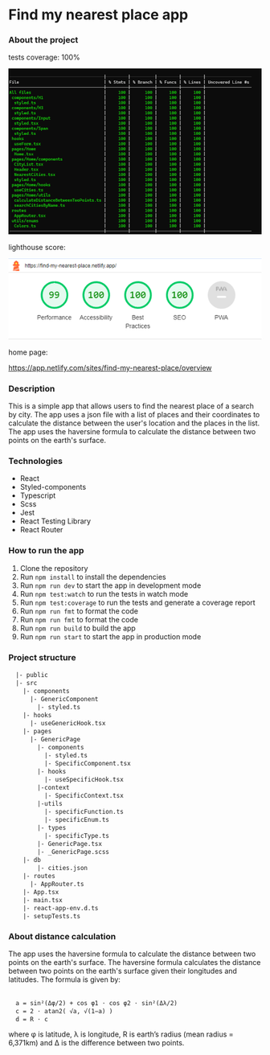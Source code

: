 # Find my nearest place app

### About the project

tests coverage: 100%

![coverage screenshot](https://github.com/Userm4p/find_my_nearest_place_app/blob/master/readme_images/coverage_screenshot.png?raw=true)

lighthouse score: 

![coverage screenshot](https://github.com/Userm4p/find_my_nearest_place_app/blob/master/readme_images/ligthhouse_screenshot.png?raw=true)

home page:

https://app.netlify.com/sites/find-my-nearest-place/overview

### Description

This is a simple app that allows users to find the nearest place of a search by city. The app uses a json file with a list of places and their coordinates to calculate the distance between the user's location and the places in the list. The app uses the haversine formula to calculate the distance between two points on the earth's surface.

### Technologies

- React
- Styled-components
- Typescript
- Scss
- Jest
- React Testing Library
- React Router

### How to run the app

1. Clone the repository
2. Run `npm install` to install the dependencies
3. Run `npm run dev` to start the app in development mode
4. Run `npm test:watch` to run the tests in watch mode
5. Run `npm test:coverage` to run the tests and generate a coverage report
6. Run `npm run fmt` to format the code
7. Run `npm run fmt` to format the code
8. Run `npm run build` to build the app
9. Run `npm run start` to start the app in production mode

### Project structure

```
  |- public
  |- src
    |- components
      |- GenericComponent
        |- styled.ts
    |- hooks
      |- useGenericHook.tsx
    |- pages
      |- GenericPage
        |- components
          |- styled.ts
          |- SpecificComponent.tsx
        |- hooks
          |- useSpecificHook.tsx
        |-context
          |- SpecificContext.tsx
        |-utils
          |- specificFunction.ts
          |- specificEnum.ts
        |- types
          |- specificType.ts
        |- GenericPage.tsx
        |- _GenericPage.scss
    |- db
        |- cities.json
    |- routes
      |- AppRouter.ts
    |- App.tsx
    |- main.tsx
    |- react-app-env.d.ts
    |- setupTests.ts
```

### About distance calculation

The app uses the haversine formula to calculate the distance between two points on the earth's surface. The haversine formula calculates the distance between two points on the earth's surface given their longitudes and latitudes. The formula is given by:

```

  a = sin²(Δφ/2) + cos φ1 ⋅ cos φ2 ⋅ sin²(Δλ/2)
  c = 2 ⋅ atan2( √a, √(1−a) )
  d = R ⋅ c

```

where φ is latitude, λ is longitude, R is earth’s radius (mean radius = 6,371km) and Δ is the difference between two points.

